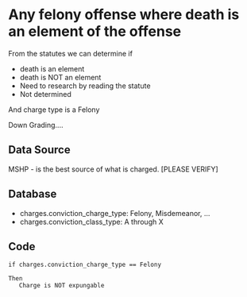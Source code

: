 # Any felony offense where death is an element of the offense


From the statutes we can determine if
* death is an element
* death is NOT an element
* Need to research by reading the statute 
* Not determined

And charge type is a Felony

Down Grading....

## Data Source

MSHP - is the best source of what is charged.
[PLEASE VERIFY]

## Database

* charges.conviction_charge_type: Felony, Misdemeanor, ...
* charges.conviction_class_type: A through X

## Code

```
if charges.conviction_charge_type == Felony

Then
   Charge is NOT expungable
```

